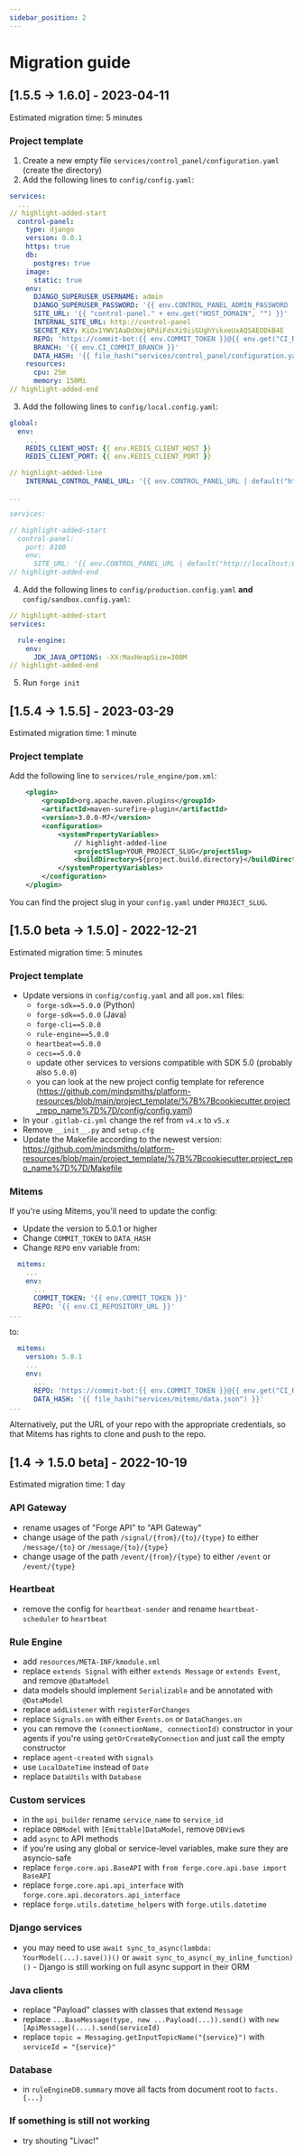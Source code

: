 ```yaml
---
sidebar_position: 2
---
```


# Migration guide


## [1.5.5 -> 1.6.0] - 2023-04-11
Estimated migration time: 5 minutes

### Project template
1. Create a new empty file `services/control_panel/configuration.yaml` (create the directory)
2. Add the following lines to `config/config.yaml`:
```yaml
services:
  ...
// highlight-added-start
  control-panel:
    type: django
    version: 0.0.1
    https: true
    db:
      postgres: true
    image:
      static: true
    env:
      DJANGO_SUPERUSER_USERNAME: admin
      DJANGO_SUPERUSER_PASSWORD: '{{ env.CONTROL_PANEL_ADMIN_PASSWORD | default("admin") }}'
      SITE_URL: '{{ "control-panel." + env.get("HOST_DOMAIN", "") }}'
      INTERNAL_SITE_URL: http://control-panel
      SECRET_KEY: KiOx1YWV1AaDdXmj6PdiFdsXi9iiGUghYskxeUxAQSAEODkB4E
      REPO: 'https://commit-bot:{{ env.COMMIT_TOKEN }}@{{ env.get("CI_REPOSITORY_URL", "").split("@")[1] }}'
      BRANCH: '{{ env.CI_COMMIT_BRANCH }}'
      DATA_HASH: '{{ file_hash("services/control_panel/configuration.yaml") }}'
    resources:
      cpu: 25m
      memory: 150Mi
// highlight-added-end
```
3. Add the following lines to `config/local.config.yaml`:
```yaml
global:
  env:
    ...
    REDIS_CLIENT_HOST: {{ env.REDIS_CLIENT_HOST }}
    REDIS_CLIENT_PORT: {{ env.REDIS_CLIENT_PORT }}

// highlight-added-line
    INTERNAL_CONTROL_PANEL_URL: '{{ env.CONTROL_PANEL_URL | default("http://localhost:8100", true) }}'

...

services:

// highlight-added-start
  control-panel:
    port: 8100
    env:
      SITE_URL: '{{ env.CONTROL_PANEL_URL | default("http://localhost:8100", true) }}'
// highlight-added-end
```
4. Add the following lines to `config/production.config.yaml` **and** `config/sandbox.config.yaml`:
```yaml
// highlight-added-start
services:

  rule-engine:
    env:
      JDK_JAVA_OPTIONS: -XX:MaxHeapSize=300M
// highlight-added-end
```
5. Run `forge init`


## [1.5.4 -> 1.5.5] - 2023-03-29
Estimated migration time: 1 minute

### Project template
Add the following line to `services/rule_engine/pom.xml`:
```xml
    <plugin>
        <groupId>org.apache.maven.plugins</groupId>
        <artifactId>maven-surefire-plugin</artifactId>
        <version>3.0.0-M7</version>
        <configuration>
            <systemPropertyVariables>
                // highlight-added-line
                <projectSlug>YOUR_PROJECT_SLUG</projectSlug>
                <buildDirectory>${project.build.directory}</buildDirectory>
            </systemPropertyVariables>
        </configuration>      
    </plugin>
```
You can find the project slug in your `config.yaml` under `PROJECT_SLUG`.



## [1.5.0 beta -> 1.5.0] - 2022-12-21
Estimated migration time: 5 minutes

### Project template
- Update versions in `config/config.yaml` and all `pom.xml` files:
  - `forge-sdk==5.0.0` (Python)
  - `forge-sdk==5.0.0` (Java)
  - `forge-cli==5.0.0`
  - `rule-engine==5.0.0`
  - `heartbeat==5.0.0`
  - `cecs==5.0.0`
  - update other services to versions compatible with SDK 5.0 (probably also `5.0.0`)
  - you can look at the new project config template for reference (https://github.com/mindsmiths/platform-resources/blob/main/project_template/%7B%7Bcookiecutter.project_repo_name%7D%7D/config/config.yaml)
- In your `.gitlab-ci.yml` change the ref from `v4.x` to `v5.x`
- Remove `__init__.py` and `setup.cfg`
- Update the Makefile according to the newest version: https://github.com/mindsmiths/platform-resources/blob/main/project_template/%7B%7Bcookiecutter.project_repo_name%7D%7D/Makefile

### Mitems
If you're using Mitems, you'll need to update the config:
- Update the version to 5.0.1 or higher
- Change `COMMIT_TOKEN` to `DATA_HASH`
- Change `REPO` env variable from:
```yaml
  mitems:
    ...
    env:
      ...
      COMMIT_TOKEN: '{{ env.COMMIT_TOKEN }}'
      REPO: '{{ env.CI_REPOSITORY_URL }}'
...
```
to:
```yaml
  mitems:
    version: 5.0.1
    ...
    env:
      ...
      REPO: 'https://commit-bot:{{ env.COMMIT_TOKEN }}@{{ env.get("CI_REPOSITORY_URL", "").split("@")[1] }}'
      DATA_HASH: '{{ file_hash("services/mitems/data.json") }}'
...
```
Alternatively, put the URL of your repo with the appropriate credentials, so that Mitems has rights to clone and push to the repo.



## [1.4 -> 1.5.0 beta] - 2022-10-19
Estimated migration time: 1 day

### API Gateway
- rename usages of "Forge API" to "API Gateway"
- change usage of the path `/signal/{from}/{to}/{type}` to either `/message/{to}` or `/message/{to}/{type}`
- change usage of the path `/event/{from}/{type}` to either `/event` or `/event/{type}`

### Heartbeat
- remove the config for `heartbeat-sender` and rename `heartbeat-scheduler` to `heartbeat`

### Rule Engine
- add `resources/META-INF/kmodule.xml`
- replace `extends Signal` with either `extends Message` or `extends Event`, and remove `@DataModel`
- data models should implement `Serializable` and be annotated with `@DataModel`
- replace `addListener` with `registerForChanges`
- replace `Signals.on` with either `Events.on` or `DataChanges.on`
- you can remove the `(connectionName, connectionId)` constructor in your agents if you're using `getOrCreateByConnection` and just call the empty constructor
- replace `agent-created` with `signals`
- use `LocalDateTime` instead of `Date`
- replace `DataUtils` with `Database`

### Custom services
- in the `api_builder` rename `service_name` to `service_id`
- replace `DBModel` with `[Emittable]DataModel`, remove `DBView`s
- add `async` to API methods
- if you're using any global or service-level variables, make sure they are asyncio-safe
- replace `forge.core.api.BaseAPI` with `from forge.core.api.base import BaseAPI`
- replace `forge.core.api.api_interface` with `forge.core.api.decorators.api_interface`
- replace `forge.utils.datetime_helpers` with `forge.utils.datetime`

### Django services
- you may need to use `await sync_to_async(lambda: YourModel(...).save())()` or `await sync_to_async(_my_inline_function)()` - Django is still working on full async support in their ORM

### Java clients
- replace "Payload" classes with classes that extend `Message`
- replace `...BaseMessage(type, new ...Payload(...)).send()` with `new [ApiMessage](....).send(serviceId)`
- replace `topic = Messaging.getInputTopicName("{service}")` with `serviceId = "{service}"`

### Database
- in `ruleEngineDB.summary` move all facts from document root to `facts.{...}`

### If something is still not working
- try shouting "Livac!"
